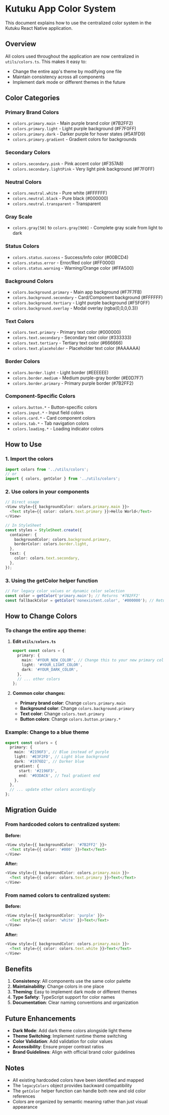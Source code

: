 # Kutuku App Color System

This document explains how to use the centralized color system in the Kutuku React Native application.

## Overview

All colors used throughout the application are now centralized in `utils/colors.ts`. This makes it easy to:
- Change the entire app's theme by modifying one file
- Maintain consistency across all components
- Implement dark mode or different themes in the future

## Color Categories

### Primary Brand Colors
- `colors.primary.main` - Main purple brand color (#7B2FF2)
- `colors.primary.light` - Light purple background (#F7F0FF)
- `colors.primary.dark` - Darker purple for hover states (#5A1FD9)
- `colors.primary.gradient` - Gradient colors for backgrounds

### Secondary Colors
- `colors.secondary.pink` - Pink accent color (#F357A8)
- `colors.secondary.lightPink` - Very light pink background (#F7F0FF)

### Neutral Colors
- `colors.neutral.white` - Pure white (#FFFFFF)
- `colors.neutral.black` - Pure black (#000000)
- `colors.neutral.transparent` - Transparent

### Gray Scale
- `colors.gray[50]` to `colors.gray[900]` - Complete gray scale from light to dark

### Status Colors
- `colors.status.success` - Success/Info color (#00BCD4)
- `colors.status.error` - Error/Red color (#FF0000)
- `colors.status.warning` - Warning/Orange color (#FFA500)

### Background Colors
- `colors.background.primary` - Main app background (#F7F7FB)
- `colors.background.secondary` - Card/Component background (#FFFFFF)
- `colors.background.tertiary` - Light purple background (#F5F0FF)
- `colors.background.overlay` - Modal overlay (rgba(0,0,0,0.3))

### Text Colors
- `colors.text.primary` - Primary text color (#000000)
- `colors.text.secondary` - Secondary text color (#333333)
- `colors.text.tertiary` - Tertiary text color (#666666)
- `colors.text.placeholder` - Placeholder text color (#AAAAAA)

### Border Colors
- `colors.border.light` - Light border (#EEEEEE)
- `colors.border.medium` - Medium purple-gray border (#E0D7F7)
- `colors.border.primary` - Primary purple border (#7B2FF2)

### Component-Specific Colors
- `colors.button.*` - Button-specific colors
- `colors.input.*` - Input field colors
- `colors.card.*` - Card component colors
- `colors.tab.*` - Tab navigation colors
- `colors.loading.*` - Loading indicator colors

## How to Use

### 1. Import the colors
```typescript
import colors from '../utils/colors';
// or
import { colors, getColor } from '../utils/colors';
```

### 2. Use colors in your components
```typescript
// Direct usage
<View style={{ backgroundColor: colors.primary.main }}>
  <Text style={{ color: colors.text.primary }}>Hello World</Text>
</View>

// In StyleSheet
const styles = StyleSheet.create({
  container: {
    backgroundColor: colors.background.primary,
    borderColor: colors.border.light,
  },
  text: {
    color: colors.text.secondary,
  },
});
```

### 3. Using the getColor helper function
```typescript
// For legacy color values or dynamic color selection
const color = getColor('primary.main'); // Returns '#7B2FF2'
const fallbackColor = getColor('nonexistent.color', '#000000'); // Returns fallback
```

## How to Change Colors

### To change the entire app theme:

1. **Edit `utils/colors.ts`**
   ```typescript
   export const colors = {
     primary: {
       main: '#YOUR_NEW_COLOR', // Change this to your new primary color
       light: '#YOUR_LIGHT_COLOR',
       dark: '#YOUR_DARK_COLOR',
     },
     // ... other colors
   };
   ```

2. **Common color changes:**
   - **Primary brand color**: Change `colors.primary.main`
   - **Background color**: Change `colors.background.primary`
   - **Text color**: Change `colors.text.primary`
   - **Button colors**: Change `colors.button.primary.*`

### Example: Change to a blue theme
```typescript
export const colors = {
  primary: {
    main: '#2196F3', // Blue instead of purple
    light: '#E3F2FD', // Light blue background
    dark: '#1976D2', // Darker blue
    gradient: {
      start: '#2196F3',
      end: '#03DAC6', // Teal gradient end
    },
  },
  // ... update other colors accordingly
};
```

## Migration Guide

### From hardcoded colors to centralized system:

**Before:**
```typescript
<View style={{ backgroundColor: '#7B2FF2' }}>
  <Text style={{ color: '#000' }}>Text</Text>
</View>
```

**After:**
```typescript
<View style={{ backgroundColor: colors.primary.main }}>
  <Text style={{ color: colors.text.primary }}>Text</Text>
</View>
```

### From named colors to centralized system:

**Before:**
```typescript
<View style={{ backgroundColor: 'purple' }}>
  <Text style={{ color: 'white' }}>Text</Text>
</View>
```

**After:**
```typescript
<View style={{ backgroundColor: colors.primary.main }}>
  <Text style={{ color: colors.text.white }}>Text</Text>
</View>
```

## Benefits

1. **Consistency**: All components use the same color palette
2. **Maintainability**: Change colors in one place
3. **Theming**: Easy to implement dark mode or different themes
4. **Type Safety**: TypeScript support for color names
5. **Documentation**: Clear naming conventions and organization

## Future Enhancements

- **Dark Mode**: Add dark theme colors alongside light theme
- **Theme Switching**: Implement runtime theme switching
- **Color Validation**: Add validation for color values
- **Accessibility**: Ensure proper contrast ratios
- **Brand Guidelines**: Align with official brand color guidelines

## Notes

- All existing hardcoded colors have been identified and mapped
- The `legacyColors` object provides backward compatibility
- The `getColor` helper function can handle both new and old color references
- Colors are organized by semantic meaning rather than just visual appearance 